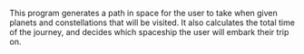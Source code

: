 This program generates a path in space for the user to take when given planets and constellations that will be visited. It also calculates the total time of the journey, and decides which spaceship the user will embark their trip on.
